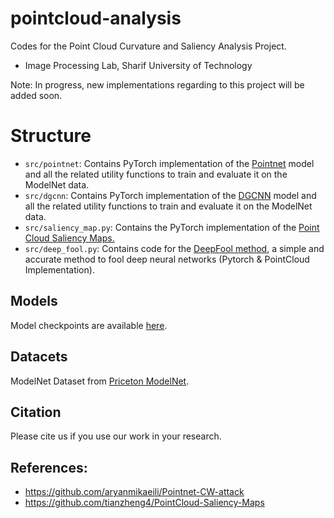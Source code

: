 # pointcloud-analysis
Codes for the Point Cloud Curvature and Saliency Analysis Project. 
- Image Processing Lab, Sharif University of Technology

Note: In progress, new implementations regarding to this project will be added soon.

# Structure
- `src/pointnet`: Contains PyTorch implementation of the [Pointnet](https://arxiv.org/abs/1612.00593) model and all the related utility functions to train and evaluate it on the ModelNet data.
- `src/dgcnn`:  Contains PyTorch implementation of the [DGCNN](https://arxiv.org/abs/1801.07829) model and all the related utility functions to train and evaluate it on the ModelNet data.
- `src/saliency_map.py`: Contains the PyTorch implementation of the [Point Cloud Saliency Maps.](https://arxiv.org/abs/1812.01687)
- `src/deep_fool.py`: Contains code for the [DeepFool method](https://arxiv.org/pdf/1511.04599.pdf), a simple and accurate method to fool deep neural networks (Pytorch & PointCloud Implementation).
## Models

Model checkpoints are available [here](https://github.com/kimianoorbakhsh/pointcloud-analysis/tree/main/models). 

## Datacets

ModelNet Dataset from [Priceton ModelNet](https://modelnet.cs.princeton.edu/).

## Citation
Please cite us if you use our work in your research.

## References:
- https://github.com/aryanmikaeili/Pointnet-CW-attack
- https://github.com/tianzheng4/PointCloud-Saliency-Maps
